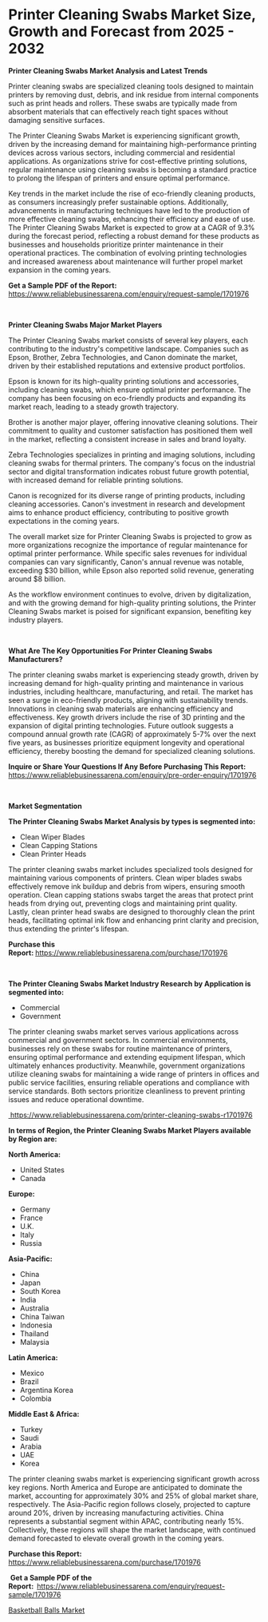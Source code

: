 <p><h1>Printer Cleaning Swabs Market Size, Growth and Forecast from 2025 - 2032</h1></p><p><strong>Printer Cleaning Swabs Market Analysis and Latest Trends</strong></p>
<p><p>Printer cleaning swabs are specialized cleaning tools designed to maintain printers by removing dust, debris, and ink residue from internal components such as print heads and rollers. These swabs are typically made from absorbent materials that can effectively reach tight spaces without damaging sensitive surfaces.</p><p>The Printer Cleaning Swabs Market is experiencing significant growth, driven by the increasing demand for maintaining high-performance printing devices across various sectors, including commercial and residential applications. As organizations strive for cost-effective printing solutions, regular maintenance using cleaning swabs is becoming a standard practice to prolong the lifespan of printers and ensure optimal performance.</p><p>Key trends in the market include the rise of eco-friendly cleaning products, as consumers increasingly prefer sustainable options. Additionally, advancements in manufacturing techniques have led to the production of more effective cleaning swabs, enhancing their efficiency and ease of use. The Printer Cleaning Swabs Market is expected to grow at a CAGR of 9.3% during the forecast period, reflecting a robust demand for these products as businesses and households prioritize printer maintenance in their operational practices. The combination of evolving printing technologies and increased awareness about maintenance will further propel market expansion in the coming years.</p></p>
<p><strong>Get a Sample PDF of the Report:&nbsp;</strong> <a href="https://www.reliablebusinessarena.com/enquiry/request-sample/1701976?utm_campaign=2112&utm_medium=2&utm_source=Github&utm_content=ia&utm_term=06022025&utm_id=printer-cleaning-swabs">https://www.reliablebusinessarena.com/enquiry/request-sample/1701976</a></p>
<p>&nbsp;</p>
<p><strong>Printer Cleaning Swabs Major Market Players</strong></p>
<p><p>The Printer Cleaning Swabs market consists of several key players, each contributing to the industry's competitive landscape. Companies such as Epson, Brother, Zebra Technologies, and Canon dominate the market, driven by their established reputations and extensive product portfolios.</p><p>Epson is known for its high-quality printing solutions and accessories, including cleaning swabs, which ensure optimal printer performance. The company has been focusing on eco-friendly products and expanding its market reach, leading to a steady growth trajectory.</p><p>Brother is another major player, offering innovative cleaning solutions. Their commitment to quality and customer satisfaction has positioned them well in the market, reflecting a consistent increase in sales and brand loyalty.</p><p>Zebra Technologies specializes in printing and imaging solutions, including cleaning swabs for thermal printers. The company's focus on the industrial sector and digital transformation indicates robust future growth potential, with increased demand for reliable printing solutions.</p><p>Canon is recognized for its diverse range of printing products, including cleaning accessories. Canon's investment in research and development aims to enhance product efficiency, contributing to positive growth expectations in the coming years.</p><p>The overall market size for Printer Cleaning Swabs is projected to grow as more organizations recognize the importance of regular maintenance for optimal printer performance. While specific sales revenues for individual companies can vary significantly, Canon's annual revenue was notable, exceeding $30 billion, while Epson also reported solid revenue, generating around $8 billion.</p><p>As the workflow environment continues to evolve, driven by digitalization, and with the growing demand for high-quality printing solutions, the Printer Cleaning Swabs market is poised for significant expansion, benefiting key industry players.</p></p>
<p>&nbsp;</p>
<p><strong>What Are The Key Opportunities For Printer Cleaning Swabs Manufacturers?</strong></p>
<p><p>The printer cleaning swabs market is experiencing steady growth, driven by increasing demand for high-quality printing and maintenance in various industries, including healthcare, manufacturing, and retail. The market has seen a surge in eco-friendly products, aligning with sustainability trends. Innovations in cleaning swab materials are enhancing efficiency and effectiveness. Key growth drivers include the rise of 3D printing and the expansion of digital printing technologies. Future outlook suggests a compound annual growth rate (CAGR) of approximately 5-7% over the next five years, as businesses prioritize equipment longevity and operational efficiency, thereby boosting the demand for specialized cleaning solutions.</p></p>
<p><strong>Inquire or Share Your Questions If Any Before Purchasing This Report:</strong> <a href="https://www.reliablebusinessarena.com/enquiry/pre-order-enquiry/1701976?utm_campaign=2112&utm_medium=2&utm_source=Github&utm_content=ia&utm_term=06022025&utm_id=printer-cleaning-swabs">https://www.reliablebusinessarena.com/enquiry/pre-order-enquiry/1701976</a></p>
<p>&nbsp;</p>
<p><strong>Market Segmentation</strong></p>
<p><strong>The Printer Cleaning Swabs Market Analysis by types is segmented into:</strong></p>
<p><ul><li>Clean Wiper Blades</li><li>Clean Capping Stations</li><li>Clean Printer Heads</li></ul></p>
<p><p>The printer cleaning swabs market includes specialized tools designed for maintaining various components of printers. Clean wiper blades swabs effectively remove ink buildup and debris from wipers, ensuring smooth operation. Clean capping stations swabs target the areas that protect print heads from drying out, preventing clogs and maintaining print quality. Lastly, clean printer head swabs are designed to thoroughly clean the print heads, facilitating optimal ink flow and enhancing print clarity and precision, thus extending the printer's lifespan.</p></p>
<p><strong>Purchase this Report:&nbsp;</strong><a href="https://www.reliablebusinessarena.com/purchase/1701976?utm_campaign=2112&utm_medium=2&utm_source=Github&utm_content=ia&utm_term=06022025&utm_id=printer-cleaning-swabs">https://www.reliablebusinessarena.com/purchase/1701976</a></p>
<p>&nbsp;</p>
<p><strong>The Printer Cleaning Swabs Market Industry Research by Application is segmented into:</strong></p>
<p><ul><li>Commercial</li><li>Government</li></ul></p>
<p><p>The printer cleaning swabs market serves various applications across commercial and government sectors. In commercial environments, businesses rely on these swabs for routine maintenance of printers, ensuring optimal performance and extending equipment lifespan, which ultimately enhances productivity. Meanwhile, government organizations utilize cleaning swabs for maintaining a wide range of printers in offices and public service facilities, ensuring reliable operations and compliance with service standards. Both sectors prioritize cleanliness to prevent printing issues and reduce operational downtime.</p></p>
<p><a href="https://www.reliablebusinessarena.com/printer-cleaning-swabs-r1701976?utm_campaign=2112&utm_medium=2&utm_source=Github&utm_content=ia&utm_term=06022025&utm_id=printer-cleaning-swabs">&nbsp;https://www.reliablebusinessarena.com/printer-cleaning-swabs-r1701976</a></p>
<p><strong>In terms of Region, the Printer Cleaning Swabs Market Players available by Region are:</strong></p>
<p>
    <p> <strong> North America: </strong>
        <ul>
            <li>United States</li>
            <li>Canada</li>
        </ul>
        </p> 
    <p> <strong> Europe: </strong>
        <ul>
            <li>Germany</li>
            <li>France</li>
            <li>U.K.</li>
            <li>Italy</li>
            <li>Russia</li>
        </ul>
        </p> 
    <p> <strong> Asia-Pacific: </strong>
        <ul>
            <li>China</li>
            <li>Japan</li>
            <li>South Korea</li>
            <li>India</li>
            <li>Australia</li>
            <li>China Taiwan</li>
            <li>Indonesia</li>
            <li>Thailand</li>
            <li>Malaysia</li>
        </ul>
        </p> 
    <p> <strong> Latin America: </strong>
        <ul>
            <li>Mexico</li>
            <li>Brazil</li>
            <li>Argentina Korea</li>
            <li>Colombia</li>
        </ul>
        </p> 
    <p> <strong> Middle East & Africa: </strong>
        <ul>
            <li>Turkey</li>
            <li>Saudi</li>
            <li>Arabia</li>
            <li>UAE</li>
            <li>Korea</li>
        </ul>
    </p>
    </p>
<p><p>The printer cleaning swabs market is experiencing significant growth across key regions. North America and Europe are anticipated to dominate the market, accounting for approximately 30% and 25% of global market share, respectively. The Asia-Pacific region follows closely, projected to capture around 20%, driven by increasing manufacturing activities. China represents a substantial segment within APAC, contributing nearly 15%. Collectively, these regions will shape the market landscape, with continued demand forecasted to elevate overall growth in the coming years.</p></p>
<p><strong>Purchase this Report: </strong><a href="https://www.reliablebusinessarena.com/purchase/1701976?utm_campaign=2112&utm_medium=2&utm_source=Github&utm_content=ia&utm_term=06022025&utm_id=printer-cleaning-swabs">https://www.reliablebusinessarena.com/purchase/1701976</a></p>
<p>&nbsp;<strong>Get a Sample PDF of the Report:&nbsp;&nbsp;</strong><a href="https://www.reliablebusinessarena.com/enquiry/request-sample/1701976?utm_campaign=2112&utm_medium=2&utm_source=Github&utm_content=ia&utm_term=06022025&utm_id=printer-cleaning-swabs">https://www.reliablebusinessarena.com/enquiry/request-sample/1701976</a></p>
<p><strong></strong></p>
<p><p><a href="https://github.com/AshikRahman991/Market-Research-Report-List-1/blob/main/basketball-balls-market.md?utm_campaign=2112&utm_medium=2&utm_source=Github&utm_content=ia&utm_term=06022025&utm_id=printer-cleaning-swabs">Basketball Balls Market</a></p></p>